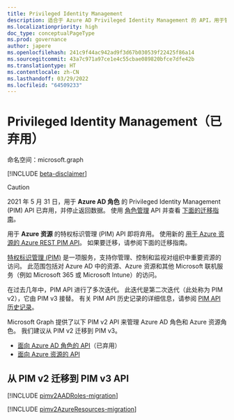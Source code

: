 ```yaml
---
title: Privileged Identity Management
description: 适合于 Azure AD Privileged Identity Management 的 API，用于管理 Azure Active Directory 角色和 Azure 资源角色。
ms.localizationpriority: high
doc_type: conceptualPageType
ms.prod: governance
author: japere
ms.openlocfilehash: 241c9f44ac942ad9f3d67b030539f22425f86a14
ms.sourcegitcommit: 43a7c971a97ce1e4c55cbae089820bfce7dfe42b
ms.translationtype: HT
ms.contentlocale: zh-CN
ms.lasthandoff: 03/29/2022
ms.locfileid: "64509233"
---
```

# <a name="privileged-identity-management-deprecated"></a>Privileged Identity Management（已弃用）

命名空间：microsoft.graph

[!INCLUDE [beta-disclaimer](../../includes/beta-disclaimer.md)]

>[!CAUTION]
>2021 年 5 月 31 日，用于 **Azure AD 角色** 的 Privileged Identity Management (PIM) API 已弃用，并停止返回数据。 使用 [角色管理](/graph/api/resources/rolemanagement?view=graph-rest-beta&preserve-view=true) API 并查看 [下面的迁移指南](#migrate-from-pim-v2-to-pim-v3-apis)。
>
>用于 **Azure 资源** 的特权标识管理 (PIM) API 即将弃用。 使用新的 [用于 Azure 资源的 Azure REST PIM API](/rest/api/authorization/role-eligibility-schedule-requests)。 如果要迁移，请参阅下面的迁移指南。

[特权标识管理 (PIM)](/azure/active-directory/privileged-identity-management/pim-configure) 是一项服务，支持你管理、控制和监视对组织中重要资源的访问。 此范围包括对 Azure AD 中的资源、Azure 资源和其他 Microsoft 联机服务（例如 Microsoft 365 或 Microsoft Intune）的访问。

在过去几年中，PIM API 进行了多次迭代。 此迭代是第二次迭代（此处称为 PIM v2），它由 PIM v3 接替。 有关 PIM API 历史记录的详细信息，请参阅 [PIM API 历史记录](/azure/active-directory/privileged-identity-management/pim-apis#pim-api-history)。

Microsoft Graph 提供了以下 PIM v2 API 来管理 Azure AD 角色和 Azure 资源角色。 我们建议从 PIM v2 迁移到 PIM v3。

- [面向 Azure AD 角色的 API](privilegedidentitymanagement-directory.md)（已弃用）
- [面向 Azure 资源的 API](privilegedidentitymanagement-resources.md)

## <a name="migrate-from-pim-v2-to-pim-v3-apis"></a>从 PIM v2 迁移到 PIM v3 API

[!INCLUDE [pimv2AADRoles-migration](../../includes/pimv2AADRoles-migration.md)]

[!INCLUDE [pimv2AzureResources-migration](../../includes/pimv2AzureResources-migration.md)]

<!-- uuid: 8fcb5dbc-d5aa-4681-8e31-b001d5168d79
2015-10-25 14:57:30 UTC -->
<!--
{
  "type": "#page.annotation",
  "description": "Service root",
  "keywords": "",
  "section": "documentation",
  "tocPath": "",
  "suppressions": []
}
-->
